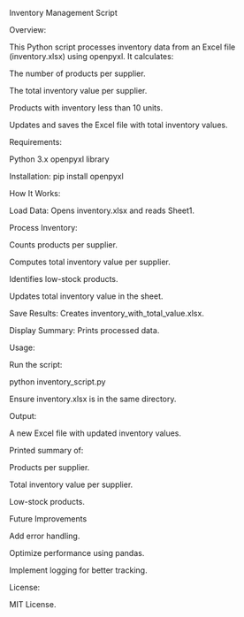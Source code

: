 Inventory Management Script

Overview:

This Python script processes inventory data from an Excel file (inventory.xlsx) using openpyxl. It calculates:

The number of products per supplier.

The total inventory value per supplier.

Products with inventory less than 10 units.

Updates and saves the Excel file with total inventory values.



Requirements:

Python 3.x
openpyxl library



Installation:
pip install openpyxl




How It Works:

Load Data: Opens inventory.xlsx and reads Sheet1.

Process Inventory:

Counts products per supplier.

Computes total inventory value per supplier.

Identifies low-stock products.

Updates total inventory value in the sheet.

Save Results: Creates inventory_with_total_value.xlsx.

Display Summary: Prints processed data.


Usage:

Run the script:

python inventory_script.py

Ensure inventory.xlsx is in the same directory.


Output:

A new Excel file with updated inventory values.

Printed summary of:

Products per supplier.

Total inventory value per supplier.

Low-stock products.

Future Improvements

Add error handling.

Optimize performance using pandas.

Implement logging for better tracking.


License:

MIT License.


